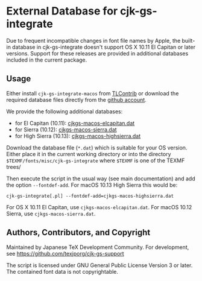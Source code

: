 External Database for cjk-gs-integrate
=============================================

Due to frequent incompatible changes in font file names by Apple,
the built-in database in cjk-gs-integrate doesn't support
OS X 10.11 El Capitan or later versions. Support for these
releases are provided in additional databases included in the
current package.

Usage
-----

Either install `cjk-gs-integrate-macos` from 
[TLContrib](https://contrib.texlive.info) or download the 
required database files directly from the 
[github account](https://github.com/texjporg/cjk-gs-support).

We provide the following additional databases:

- for El Capitan (10.11): [cjkgs-macos-elcapitan.dat](https://raw.githubusercontent.com/texjporg/cjk-gs-support/master/cjkgs-macos-elcapitan.dat)
- for Sierra (10.12): [cjkgs-macos-sierra.dat](https://raw.githubusercontent.com/texjporg/cjk-gs-support/master/cjkgs-macos-sierra.dat)
- for High Sierra (10.13): [cjkgs-macos-highsierra.dat](https://raw.githubusercontent.com/texjporg/cjk-gs-support/master/cjkgs-macos-highsierra.dat)

Download the database file (`*.dat`) which is suitable for
your OS version. Either place it in the current working directory
or into the directory `$TEXMF/fonts/misc/cjk-gs-integrate` where
`$TEXMF` is one of the TEXMF trees/

Then execute the script in the usual way (see main documentation) and add
the option `--fontdef-add`. For macOS 10.13 High Sierra this would be:

`````
cjk-gs-integrate[.pl] --fontdef-add=cjkgs-macos-highsierra.dat
`````

For OS X 10.11 El Capitan, use `cjkgs-macos-elcapitan.dat`.
For macOS 10.12 Sierra, use `cjkgs-macos-sierra.dat`.

Authors, Contributors, and Copyright
------------------------------------

Maintained by Japanese TeX Development Community. For development, see
  https://github.com/texjporg/cjk-gs-support

The script is licensed under GNU General Public License Version 3 or later.
The contained font data is not copyrightable.
